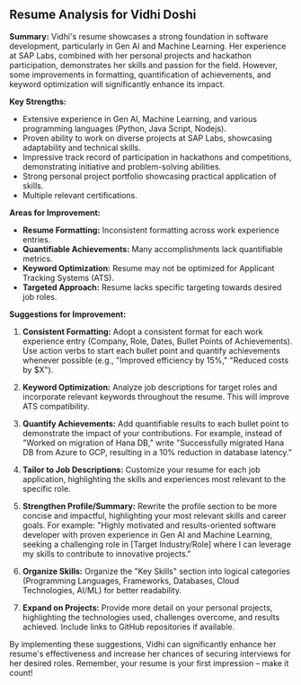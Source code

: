 ## Resume Analysis for Vidhi Doshi

**Summary:** Vidhi's resume showcases a strong foundation in software development, particularly in Gen AI and Machine Learning. Her experience at SAP Labs, combined with her personal projects and hackathon participation, demonstrates her skills and passion for the field.  However, some improvements in formatting, quantification of achievements, and keyword optimization will significantly enhance its impact.


**Key Strengths:**

*   Extensive experience in Gen AI, Machine Learning, and various programming languages (Python, Java Script, Nodejs).
*   Proven ability to work on diverse projects at SAP Labs, showcasing adaptability and technical skills.
*   Impressive track record of participation in hackathons and competitions, demonstrating initiative and problem-solving abilities.
*   Strong personal project portfolio showcasing practical application of skills.
*   Multiple relevant certifications.


**Areas for Improvement:**

*   **Resume Formatting:** Inconsistent formatting across work experience entries.
*   **Quantifiable Achievements:**  Many accomplishments lack quantifiable metrics.
*   **Keyword Optimization:**  Resume may not be optimized for Applicant Tracking Systems (ATS).
*   **Targeted Approach:** Resume lacks specific targeting towards desired job roles.


**Suggestions for Improvement:**

1.  **Consistent Formatting:** Adopt a consistent format for each work experience entry (Company, Role, Dates, Bullet Points of Achievements).  Use action verbs to start each bullet point and quantify achievements whenever possible (e.g., "Improved efficiency by 15%," "Reduced costs by $X").

2.  **Keyword Optimization:** Analyze job descriptions for target roles and incorporate relevant keywords throughout the resume.  This will improve ATS compatibility.

3.  **Quantify Achievements:**  Add quantifiable results to each bullet point to demonstrate the impact of your contributions.  For example, instead of "Worked on migration of Hana DB," write "Successfully migrated Hana DB from Azure to GCP, resulting in a 10% reduction in database latency."

4.  **Tailor to Job Descriptions:**  Customize your resume for each job application, highlighting the skills and experiences most relevant to the specific role.

5.  **Strengthen Profile/Summary:**  Rewrite the profile section to be more concise and impactful, highlighting your most relevant skills and career goals.  For example:  "Highly motivated and results-oriented software developer with proven experience in Gen AI and Machine Learning, seeking a challenging role in [Target Industry/Role] where I can leverage my skills to contribute to innovative projects."

6.  **Organize Skills:**  Organize the "Key Skills" section into logical categories (Programming Languages, Frameworks, Databases, Cloud Technologies, AI/ML) for better readability.

7.  **Expand on Projects:**  Provide more detail on your personal projects, highlighting the technologies used, challenges overcome, and results achieved.  Include links to GitHub repositories if available.


By implementing these suggestions, Vidhi can significantly enhance her resume's effectiveness and increase her chances of securing interviews for her desired roles.  Remember, your resume is your first impression – make it count!